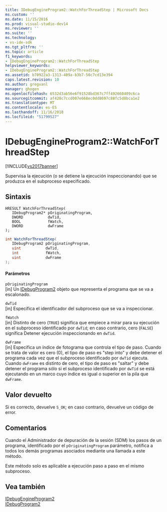 ```yaml
---
title: IDebugEngineProgram2::WatchForThreadStep | Microsoft Docs
ms.custom: ''
ms.date: 11/15/2016
ms.prod: visual-studio-dev14
ms.reviewer: ''
ms.suite: ''
ms.technology:
- vs-ide-sdk
ms.tgt_pltfrm: ''
ms.topic: article
f1_keywords:
- IDebugEngineProgram2::WatchForThreadStep
helpviewer_keywords:
- IDebugEngineProgram2::WatchForThreadStep
ms.assetid: b70922a3-1313-409a-b3b7-50c7cd13e394
caps.latest.revision: 10
ms.author: gregvanl
manager: ghogen
ms.openlocfilehash: 6532d3ab56e6f91528bd367c7ff492660409c6ca
ms.sourcegitcommit: af428c7ccd007e668ec0dd8697c88fc5d8bca1e2
ms.translationtype: MT
ms.contentlocale: es-ES
ms.lasthandoff: 11/16/2018
ms.locfileid: "51799527"
---
```

# <a name="idebugengineprogram2watchforthreadstep"></a>IDebugEngineProgram2::WatchForThreadStep
[!INCLUDE[vs2017banner](../../../includes/vs2017banner.md)]

Supervisa la ejecución (o se detiene la ejecución inspeccionando) que se produzca en el subproceso especificado.  
  
## <a name="syntax"></a>Sintaxis  
  
```cpp#  
HRESULT WatchForThreadStep(   
   IDebugProgram2* pOriginatingProgram,  
   DWORD           dwTid,  
   BOOL            fWatch,  
   DWORD           dwFrame  
);  
```  
  
```csharp  
int WatchForThreadStep(   
   IDebugProgram2 pOriginatingProgram,  
   uint           dwTid,  
   int            fWatch,  
   uint           dwFrame  
);  
```  
  
#### <a name="parameters"></a>Parámetros  
 `pOriginatingProgram`  
 [in] Un [IDebugProgram2](../../../extensibility/debugger/reference/idebugprogram2.md) objeto que representa el programa que se va a escalonado.  
  
 `dwTid`  
 [in] Especifica el identificador del subproceso que se va a inspeccionar.  
  
 `fWatch`  
 [in] Distinto de cero (`TRUE`) significa que empiece a mirar para su ejecución en el subproceso identificado por `dwTid`; en caso contrario, cero (`FALSE`) significa Detener ejecución inspeccionando en `dwTid`.  
  
 `dwFrame`  
 [in] Especifica un índice de fotograma que controla el tipo de paso. Cuando se trata de valor es cero (0), el tipo de paso es "step into" y debe detener el programa cada vez que el subproceso identificado por `dwTid` ejecuta. Cuando `dwFrame` es distinto de cero, el tipo de paso es "saltar" y debe detener el programa sólo si el subproceso identificado por `dwTid` se está ejecutando en un marco cuyo índice es igual o superior en la pila que `dwFrame`.  
  
## <a name="return-value"></a>Valor devuelto  
 Si es correcto, devuelve `S_OK`; en caso contrario, devuelve un código de error.  
  
## <a name="remarks"></a>Comentarios  
 Cuando el Administrador de depuración de la sesión (SDM) los pasos de un programa, identificado por el `pOriginatingProgram` parámetro, notifica a todos los demás programas asociados mediante una llamada a este método.  
  
 Este método solo es aplicable a ejecución paso a paso en el mismo subproceso.  
  
## <a name="see-also"></a>Vea también  
 [IDebugEngineProgram2](../../../extensibility/debugger/reference/idebugengineprogram2.md)   
 [IDebugProgram2](../../../extensibility/debugger/reference/idebugprogram2.md)

